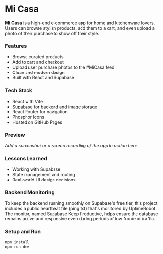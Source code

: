# Mi Casa

**Mi Casa** is a high-end e-commerce app for home and kitchenware lovers. Users can browse stylish products, add them to a cart, and even upload a photo of their purchase to show off their style.

### Features

- Browse curated products
- Add to cart and checkout
- Upload user purchase photos to the #MiCasa feed
- Clean and modern design
- Built with React and Supabase

### Tech Stack

- React with Vite
- Supabase for backend and image storage
- React Router for navigation
- Phosphor Icons
- Hosted on GitHub Pages

### Preview

_Add a screenshot or a screen recording of the app in action here._

### Lessons Learned

- Working with Supabase
- State management and routing
- Real-world UI design decisions


### Backend Monitoring

To keep the backend running smoothly on Supabase's free tier, this project includes a public heartbeat file (ping.txt) that's monitored by UptimeRobot. The monitor, named Supabase Keep Productive, helps ensure the database remains active and responsive even during periods of low frontend traffic.


### Setup and Run


```bash
npm install
npm run dev



